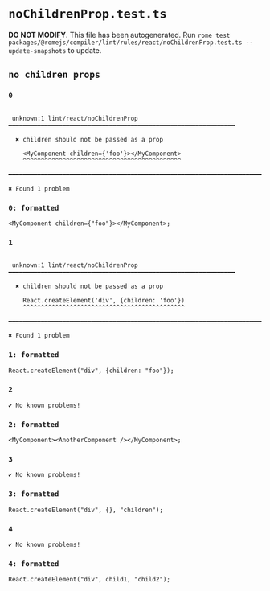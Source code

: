 # `noChildrenProp.test.ts`

**DO NOT MODIFY**. This file has been autogenerated. Run `rome test packages/@romejs/compiler/lint/rules/react/noChildrenProp.test.ts --update-snapshots` to update.

## `no children props`

### `0`

```

 unknown:1 lint/react/noChildrenProp ━━━━━━━━━━━━━━━━━━━━━━━━━━━━━━━━━━━━━━━━━━━━━━━━━━━━━━━━━━━━━━━

  ✖ children should not be passed as a prop

    <MyComponent children={'foo'}></MyComponent>
    ^^^^^^^^^^^^^^^^^^^^^^^^^^^^^^^^^^^^^^^^^^^^

━━━━━━━━━━━━━━━━━━━━━━━━━━━━━━━━━━━━━━━━━━━━━━━━━━━━━━━━━━━━━━━━━━━━━━━━━━━━━━━━━━━━━━━━━━━━━━━━━━━━

✖ Found 1 problem

```

### `0: formatted`

```
<MyComponent children={"foo"}></MyComponent>;

```

### `1`

```

 unknown:1 lint/react/noChildrenProp ━━━━━━━━━━━━━━━━━━━━━━━━━━━━━━━━━━━━━━━━━━━━━━━━━━━━━━━━━━━━━━━

  ✖ children should not be passed as a prop

    React.createElement('div', {children: 'foo'})
    ^^^^^^^^^^^^^^^^^^^^^^^^^^^^^^^^^^^^^^^^^^^^^

━━━━━━━━━━━━━━━━━━━━━━━━━━━━━━━━━━━━━━━━━━━━━━━━━━━━━━━━━━━━━━━━━━━━━━━━━━━━━━━━━━━━━━━━━━━━━━━━━━━━

✖ Found 1 problem

```

### `1: formatted`

```
React.createElement("div", {children: "foo"});

```

### `2`

```
✔ No known problems!

```

### `2: formatted`

```
<MyComponent><AnotherComponent /></MyComponent>;

```

### `3`

```
✔ No known problems!

```

### `3: formatted`

```
React.createElement("div", {}, "children");

```

### `4`

```
✔ No known problems!

```

### `4: formatted`

```
React.createElement("div", child1, "child2");

```
